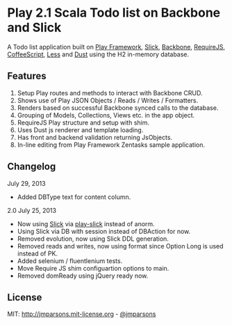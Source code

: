 # Play 2.1 Scala Todo list on Backbone and Slick
A Todo list application built on [Play Framework](http://www.playframework.com), [Slick](http://slick.typesafe.com/), [Backbone](http://backbonejs.org), [RequireJS](http://requirejs.org), [CoffeeScript](http://coffeescript.org), [Less](http://lesscss.org) and [Dust](http://linkedin.github.io/dustjs/) using the H2 in-memory database.

## Features
1. Setup Play routes and methods to interact with Backbone CRUD.
2. Shows use of Play JSON Objects / Reads / Writes / Formatters.
3. Renders based on successful Backbone synced calls to the database.
4. Grouping of Models, Collections, Views etc. in the app object.
5. RequireJS Play structure and setup with shim.
6. Uses Dust js renderer and template loading.
7. Has front and backend validation returning JsObjects.
8. In-line editing from Play Framework Zentasks sample application.

## Changelog

July 29, 2013

- Added DBType text for content column.

2.0 July 25, 2013

- Now using [Slick](http://slick.typesafe.com/) via [play-slick](https://github.com/freekh/play-slick) instead of anorm.
- Using Slick via DB with session instead of DBAction for now.
- Removed evolution, now using Slick DDL generation.
- Removed reads and writes, now using format since Option Long is used instead of PK.
- Added selenium / fluentlenium tests.
- Move Require JS shim configuartion options to main.
- Removed domReady using jQuery ready now.

## License
MIT: <http://jmparsons.mit-license.org> - [@jmparsons](http://twitter.com/jmparsons)
